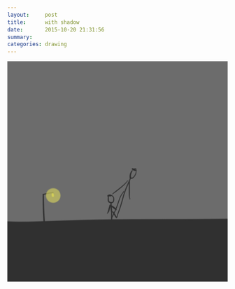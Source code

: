 ```yaml
---
layout:     post
title:      with shadow
date:       2015-10-20 21:31:56
summary:    
categories: drawing
---
```

![with shadow](/images/blog/with-shadow.png "like being in a movie.")
